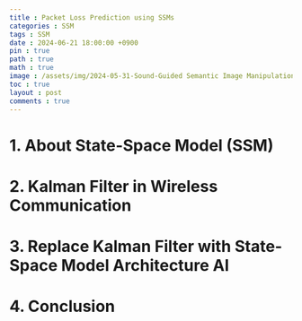 ```yaml
---
title : Packet Loss Prediction using SSMs
categories : SSM
tags : SSM
date : 2024-06-21 18:00:00 +0900
pin : true
path : true
math : true
image : /assets/img/2024-05-31-Sound-Guided Semantic Image Manipulation/thumbnail.png
toc : true
layout : post
comments : true
---
```


# 1. About State-Space Model (SSM)

# 2. Kalman Filter in Wireless Communication

# 3. Replace Kalman Filter with State-Space Model Architecture AI

# 4. Conclusion

